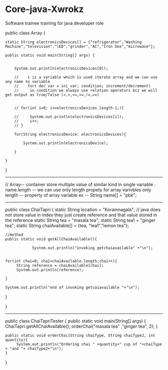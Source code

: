 # Core-java-Xwrokz
Software trainee training for java developer role 


public class Array {
    
    static String electronicsDevices[] = {"refrigerator","Washing Machine","television","lED","grinder","AC","Iron box","microwave"};

    public static void main(String[] args) {

      
        System.out.println(electronicsDevices[0]);
        
        //    i is a variable which is used iterate array and we can use any name to variable
        //    for( dec var = ini var; condition; increment/decrement)
        //     in condition we always use relation operators bcz we will get output as true/false (<,>,<=,>=,!=,==)


        // for(int i=0; i<=electronicsDevices.length-1;){
            
        //     System.out.println(electronicsDevices[i]);
        //     i++;
        // }
         
        for(String electronicsDevice: electronicsDevices){
            
            System.out.println(electronicsDevice);
           
        }
       
    }
}


------------------------------------------------------------------------------------------------------------------------------------------------------


//   Array--  container store multiple value of similar kind in single variable .
                    name.length                -- we can use only length propety for array varivbles only
   length -- property of array variable 
            ex -- String name[] = "pbk";


---------------
public class ChaiTapri {
    static String location = "Koramnagala";  // java does not store value in index they just create reference and  that value stored in the reference
    static String tea = "masala tea";
    static String tea1 = "ginger tea";
    static String chaiAvailable[] = {tea, "tea1","lemon tea"};

    //method
    public static void getAllChaiAvailable(){

                System.out.println("invoking getchaiavailable" +"\n");
    

    for(int chai=0; chai<chaiAvailable.length;chai++){
         String reference = chaiAvailable[chai];
         System.out.println(reference);

    }

    System.out.println("end of invoking getcaiavailable "+"\n");
}

}

----------
public class ChaiTapriTester {
    public static void main(String[] args) {
        ChaiTapri.getAllChaiAvailable();
        orderChai("masala tea" ,"ginger tea", 2);
    }

    public static void orderChai(String chaiType, String chaiType2, int quantity){
         System.out.println("Ordering chai " +quantity+" cup of "+chaiType + "and "+ chaiType2+"\n");
    }
}
